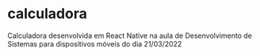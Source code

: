 # calculadora
Calculadora desenvolvida em React Native na aula de Desenvolvimento de Sistemas para dispositivos móveis do dia 21/03/2022